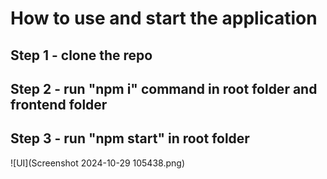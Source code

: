 # How to use and start the application 
## Step 1 - clone the repo 
## Step 2 - run "npm i" command in root folder and frontend folder
## Step 3 - run "npm start" in root folder

![UI](Screenshot 2024-10-29 105438.png)


